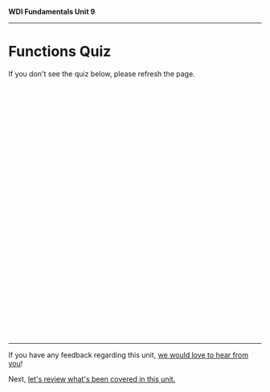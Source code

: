 **WDI Fundamentals Unit 9**

---

# Functions Quiz

If you don't see the quiz below, please refresh the page.

<!-- Change the width and height values to suit you best -->
<div class="typeform-widget" data-url="https://ga-immersives.typeform.com/to/A4pSNi" data-text="Unit 9: Functions" style="width:100%;height:500px;"></div>
<script>(function(){var qs,js,q,s,d=document,gi=d.getElementById,ce=d.createElement,gt=d.getElementsByTagName,id='typef_orm',b='https://s3-eu-west-1.amazonaws.com/share.typeform.com/';if(!gi.call(d,id)){js=ce.call(d,'script');js.id=id;js.src=b+'widget.js';q=gt.call(d,'script')[0];q.parentNode.insertBefore(js,q)}})()</script>



---
If you have any feedback regarding this unit, [we would love to hear from you](https://ga-immersives.typeform.com/to/dVTNev)!

Next, [let's review what's been covered in this unit.](functions-cheatsheet.md)
